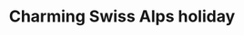 ---
category: #
title: Charming Swiss Alps holiday
class: charming-swiss-alps-holiday
location: Hotel Allalin, Saas-Fee
description: Seven nights spent in the Swiss Alps, with half board, a resort card and more
price: 599
was-price: 919
price-description: per person for 7 nights
url: https://www.secretescapes.com/swiss-alps-wellness-holiday-hotel-allalin-saas-fee/sale?utm_source=SE&utm_medium=hub_offer&utm_campaign=swiss_20160607
long-description: >
                  A seven-night break to the Swiss Alps, with half board, daily packed lunch and afternoon tea, a resort card and all travel
description-bullets:  >
                      <li>Breathing in the fresh, mountain air over a scenic walk</li>
                      <li>Tucking into a delicious six-course dinner each evening</li>
                      <li>Unwinding with some time in the hotel's sauna and Jacuzzi</li>
---